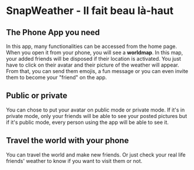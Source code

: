 # SnapWeather - Il fait beau là-haut

## The Phone App you need 

In this app, many functionalities can be accessed from the home page. When you open it from your phone, you will see a **worldmap**. In this map, your added friends will be disposed if their location is activated. You just have to click on their avatar and their picture of the weather will appear. From that, you can send them emojis, a fun message or you can even invite them to become your "friend" on the app. 

## Public or private 
You can chose to put your avatar on public mode or private mode. If it's in private mode, only your friends will be able to see your posted pictures but if it's public mode, every person using the app will be able to see it. 

 ## Travel the world with your phone 
You can travel the world and make new friends. Or just check your real life friends' weather to know if you want to visit them or not. 
